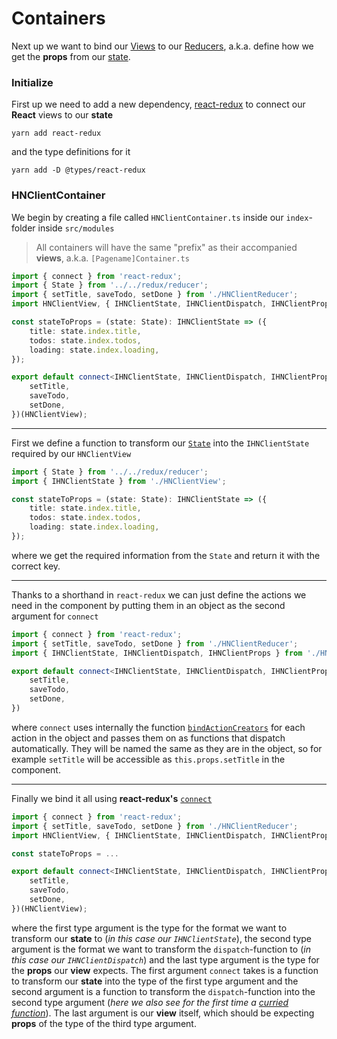 # Containers

Next up we want to bind our [Views](/VIEWS.md) to our [Reducers](/REDUCERS.md), a.k.a. define how we get the **props** from our [state](http://redux.js.org/docs/basics/Reducers.html).

### Initialize

First up we need to add a new dependency, [react-redux](https://github.com/reactjs/react-redux) to connect our **React** views to our **state**
```
yarn add react-redux
```
and the type definitions for it
```
yarn add -D @types/react-redux
```

### HNClientContainer

We begin by creating a file called `HNClientContainer.ts` inside our `index`-folder inside `src/modules`
> All containers will have the same "prefix" as their accompanied **views**, a.k.a. `[Pagename]Container.ts`

```typescript
import { connect } from 'react-redux';
import { State } from '../../redux/reducer';
import { setTitle, saveTodo, setDone } from './HNClientReducer';
import HNClientView, { IHNClientState, IHNClientDispatch, IHNClientProps } from './HNClientView';

const stateToProps = (state: State): IHNClientState => ({
    title: state.index.title,
    todos: state.index.todos,
    loading: state.index.loading,
});

export default connect<IHNClientState, IHNClientDispatch, IHNClientProps>(stateToProps, {
    setTitle,
    saveTodo,
    setDone,
})(HNClientView);
```

---

First we define a function to transform our [`State`](/REDUX.md#reducer) into the `IHNClientState` required by our `HNClientView`
```typescript
import { State } from '../../redux/reducer';
import { IHNClientState } from './HNClientView';

const stateToProps = (state: State): IHNClientState => ({
    title: state.index.title,
    todos: state.index.todos,
    loading: state.index.loading,
});
```
where we get the required information from the `State` and return it with the correct key.

---

Thanks to a shorthand in `react-redux` we can just define the actions we need in the component by putting them in an object as the second argument for `connect`
```typescript
import { connect } from 'react-redux';
import { setTitle, saveTodo, setDone } from './HNClientReducer';
import { IHNClientState, IHNClientDispatch, IHNClientProps } from './HNClientView';

export default connect<IHNClientState, IHNClientDispatch, IHNClientProps>(stateToProps, {
    setTitle,
    saveTodo,
    setDone,
})
```
where `connect` uses internally the function [`bindActionCreators`](http://redux.js.org/docs/api/bindActionCreators.html) for each action in the object and passes them on as functions that dispatch automatically. They will be named the same as they are in the object, so for example `setTitle` will be accessible as `this.props.setTitle` in the component.

---

Finally we bind it all using **react-redux's** [`connect`](https://github.com/reactjs/react-redux/blob/master/docs/api.md#connectmapstatetoprops-mapdispatchtoprops-mergeprops-options)
```typescript
import { connect } from 'react-redux';
import { setTitle, saveTodo, setDone } from './HNClientReducer';
import HNClientView, { IHNClientState, IHNClientDispatch, IHNClientProps } from './HNClientView';

const stateToProps = ...

export default connect<IHNClientState, IHNClientDispatch, IHNClientProps>(stateToProps, {
    setTitle,
    saveTodo,
    setDone,
})(HNClientView);
```
where the first type argument is the type for the format we want to transform our **state** to (*in this case our `IHNClientState`*), the second type argument is the format we want to transform the `dispatch`-function to (*in this case our `IHNClientDispatch`*) and the last type argument is the type for the **props** our **view** expects. The first argument `connect` takes is a function to transform our **state** into the type of the first type argument and the second argument is a function to transform the `dispatch`-function into the second type argument (*here we also see for the first time a [curried function](https://en.wikipedia.org/wiki/Currying)*). The last argument is our **view** itself, which should be expecting **props** of the type of the third type argument.
